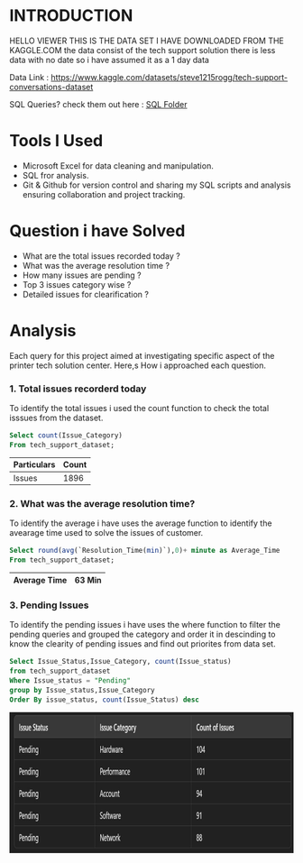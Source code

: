 # INTRODUCTION   
HELLO VIEWER THIS IS THE DATA SET I HAVE DOWNLOADED FROM THE KAGGLE.COM the data consist of the tech support solution there is less data with no date so i have assumed it as a 1 day data

Data Link : https://www.kaggle.com/datasets/steve1215rogg/tech-support-conversations-dataset

SQL Queries? check them out here : [SQL Folder](/SQL%20Folder/)

# Tools I Used
- Microsoft Excel for data cleaning and manipulation.
- SQL fror analysis.
- Git & Github for version control and sharing my SQL scripts and analysis ensuring collaboration and project tracking.

# Question i have Solved
- What are the total issues recorded today ?
- What was the average resolution time ?
- How many issues are pending ?
- Top 3 issues category wise ?
- Detailed issues for clearification ?

# Analysis
Each query for this project aimed at investigating specific aspect of the printer tech solution center.
Here,s How i approached each question.

### 1. Total issues recorderd today
To identify the total issues i used the count function to check the total isssues from the dataset.

```sql
Select count(Issue_Category)
From tech_support_dataset;
```
|Particulars|Count|
|-----------|-----|
|Issues     | 1896|

### 2. What was the average resolution time?
To identify the average i have uses the average function to identify the avearage time used to solve the issues of customer.

```sql
Select round(avg(`Resolution_Time(min)`),0)+ minute as Average_Time
From tech_support_dataset;
```
|Average Time| 63 Min|
|------------|-------|

### 3. Pending Issues
To identify the pending issues i have uses the where function to filter the pending queries and grouped the category and order it in descinding to know the clearity of pending issues and find out priorites from data set.
```sql
Select Issue_Status,Issue_Category, count(Issue_status)
from tech_support_dataset
Where Issue_status = "Pending"
group by Issue_status,Issue_Category
Order By issue_status, count(Issue_Status) desc
```
<p>
    <img src="assets\2_Pending_Issues.jpg" width="1080" height="250" />
</p>